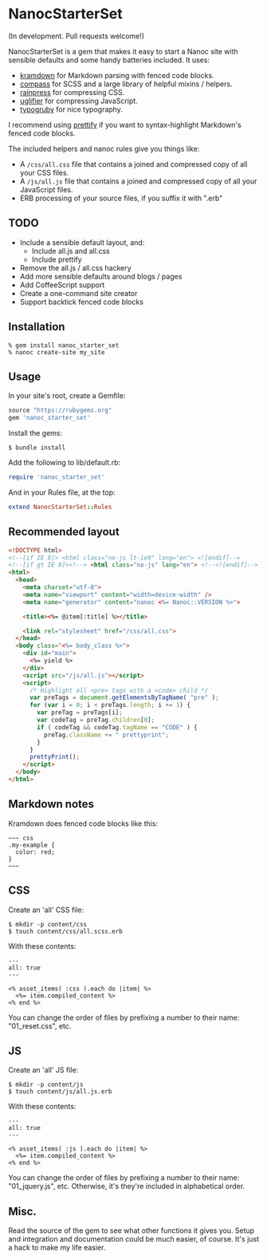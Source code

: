 # NanocStarterSet

(In development. Pull requests welcome!)

NanocStarterSet is a gem that makes it easy to start a Nanoc site with sensible
defaults and some handy batteries included. It uses:

* [kramdown](http://kramdown.rubyforge.org) for Markdown parsing with fenced
  code blocks.
* [compass](http://compass-style.org) for SCSS and a large library of helpful
  mixins / helpers.
* [rainpress](http://code.google.com/p/rainpress/) for compressing CSS.
* [uglifier](https://github.com/lautis/uglifier) for compressing JavaScript.
* [typogruby](http://avdgaag.github.com/typogruby/) for nice typography.

I recommend using
[prettify](http://code.google.com/p/google-code-prettify/) if you want to
syntax-highlight Markdown's fenced code blocks.

The included helpers and nanoc rules give you things like:

* A `/css/all.css` file that contains a joined and compressed copy of all your
  CSS files.
* A `/js/all.js` file that contains a joined and compressed copy of all your
  JavaScript files.
* ERB processing of your source files, if you suffix it with ".erb" 

## TODO

* Include a sensible default layout, and:
  * Include all.js and all.css
  * Include prettify
* Remove the all.js / all.css hackery
* Add more sensible defaults around blogs / pages
* Add CoffeeScript support
* Create a one-command site creator
* Support backtick fenced code blocks

## Installation

```console
% gem install nanoc_starter_set
% nanoc create-site my_site
```

## Usage

In your site's root, create a Gemfile:

```ruby
source "https://rubygems.org"
gem 'nanoc_starter_set'
```

Install the gems:

```console
$ bundle install
```

Add the following to lib/default.rb:

```ruby
require 'nanoc_starter_set'
```

And in your Rules file, at the top:

```ruby
extend NanocStarterSet::Rules
```

## Recommended layout

```html
<!DOCTYPE html>
<!--[if IE 8]> <html class="no-js lt-ie9" lang="en"> <![endif]-->
<!--[if gt IE 8]><!--> <html class="no-js" lang="en"> <!--<![endif]-->
<html>
  <head>
    <meta charset="utf-8">
    <meta name="viewport" content="width=device-width" />
    <meta name="generator" content="nanoc <%= Nanoc::VERSION %>"> 

    <title><%= @item[:title] %></title>

    <link rel="stylesheet" href="/css/all.css">
  </head>
  <body class="<%= body_class %>">
    <div id="main">
      <%= yield %>
    </div>
    <script src="/js/all.js"></script>
    <script>
      /* Highlight all <pre> tags with a <code> child */
      var preTags = document.getElementsByTagName( "pre" );
      for (var i = 0; i < preTags.length; i += 1) {
        var preTag = preTags[i];
        var codeTag = preTag.children[0];
        if ( codeTag && codeTag.tagName == "CODE" ) {
          preTag.className += " prettyprint";
        }
      }
      prettyPrint();
    </script>
  </body>
</html>
```

## Markdown notes

Kramdown does fenced code blocks like this:

    ~~~ css
    .my-example {
      color: red;
    }
    ~~~

## CSS

Create an 'all' CSS file:

```console
$ mkdir -p content/css
$ touch content/css/all.scss.erb
```

With these contents:

```erb
---
all: true
---

<% asset_items( :css ).each do |item| %>
  <%= item.compiled_content %>
<% end %>
```

You can change the order of files by prefixing a number to their name:
"01_reset.css", etc.

## JS

Create an 'all' JS file:

```console
$ mkdir -p content/js
$ touch content/js/all.js.erb
```

With these contents:

```erb
---
all: true
---

<% asset_items( :js ).each do |item| %>
  <%= item.compiled_content %>
<% end %>
```

You can change the order of files by prefixing a number to their name:
"01_jquery.js", etc. Otherwise, it's they're included in alphabetical order.

## Misc.

Read the source of the gem to see what other functions it gives you.
Setup and integration and documentation could be much easier, of course.
It's just a hack to make my life easier.

